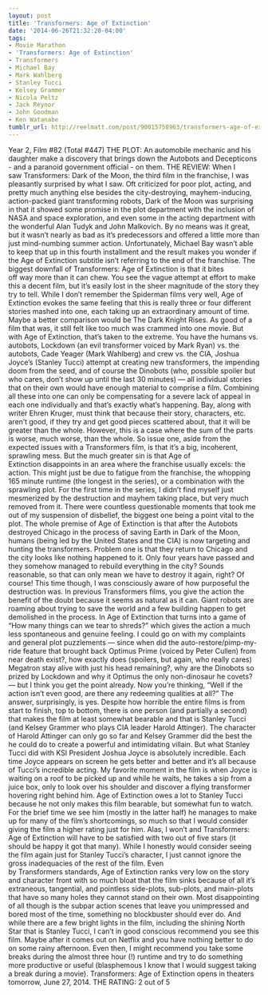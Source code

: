 ```yaml
---
layout: post
title: 'Transformers: Age of Extinction'
date: '2014-06-26T21:32:20-04:00'
tags:
- Movie Marathon
- 'Transformers: Age of Extinction'
- Transformers
- Michael Bay
- Mark Wahlberg
- Stanley Tucci
- Kelsey Grammer
- Nicola Peltz
- Jack Reynor
- John Goodman
- Ken Watanabe
tumblr_url: http://reelmatt.com/post/90015758963/transformers-age-of-extinction
---
```



Year 2, Film #82 (Total #447)
THE PLOT: An automobile mechanic and his daughter make a discovery that brings down the Autobots and Decepticons - and a paranoid government official - on them.
THE REVIEW: When I saw Transformers: Dark of the Moon, the third film in the franchise, I was pleasantly surprised by what I saw. Oft criticized for poor plot, acting, and pretty much anything else besides the city-destroying, mayhem-inducing, action-packed giant transforming robots, Dark of the Moon was surprising in that it showed some promise in the plot department with the inclusion of NASA and space exploration, and even some in the acting department with the wonderful Alan Tudyk and John Malkovich. By no means was it great, but it wasn’t nearly as bad as it’s predecessors and offered a little more than just mind-numbing summer action. Unfortunately, Michael Bay wasn’t able to keep that up in this fourth installment and the result makes you wonder if the Age of Extinction subtitle isn’t referring to the end of the franchise.
The biggest downfall of Transformers: Age of Extinction is that it bites off way more than it can chew. You see the vague attempt at effort to make this a decent film, but it’s easily lost in the sheer magnitude of the story they try to tell. While I don’t remember the Spiderman films very well, Age of Extinction evokes the same feeling that this is really three or four different stories mashed into one, each taking up an extraordinary amount of time. Maybe a better comparison would be The Dark Knight Rises. As good of a film that was, it still felt like too much was crammed into one movie. But with Age of Extinction, that’s taken to the extreme. You have the humans vs. autobots, Lockdown (an evil transformer voiced by Mark Ryan) vs. the autobots, Cade Yeager (Mark Wahlberg) and crew vs. the CIA, Joshua Joyce’s (Stanley Tucci) attempt at creating new transformers, the impending doom from the seed, and of course the Dinobots (who, possible spoiler but who cares, don’t show up until the last 30 minutes) — all individual stories that on their own would have enough material to comprise a film. Combining all these into one can only be compensating for a severe lack of appeal in each one individually and that’s exactly what’s happening. Bay, along with writer Ehren Kruger, must think that because their story, characters, etc. aren’t good, if they try and get good pieces scattered about, that it will be greater than the whole. However, this is a case where the sum of the parts is worse, much worse, than the whole.
So issue one, aside from the expected issues with a Transformers film, is that it’s a big, incoherent, sprawling mess. But the much greater sin is that Age of Extinction disappoints in an area where the franchise usually excels: the action. This might just be due to fatigue from the franchise, the whopping 165 minute runtime (the longest in the series), or a combination with the sprawling plot. For the first time in the series, I didn’t find myself just mesmerized by the destruction and mayhem taking place, but very much removed from it. There were countless questionable moments that took me out of my suspension of disbelief, the biggest one being a point vital to the plot. The whole premise of Age of Extinction is that after the Autobots destroyed Chicago in the process of saving Earth in Dark of the Moon, humans (being led by the United States and the CIA) is now targeting and hunting the transformers. Problem one is that they return to Chicago and the city looks like nothing happened to it. Only four years have passed and they somehow managed to rebuild everything in the city? Sounds reasonable, so that can only mean we have to destroy it again, right? Of course! This time though, I was consciously aware of how purposeful the destruction was. In previous Transformers films, you give the action the benefit of the doubt because it seems as natural as it can. Giant robots are roaming about trying to save the world and a few building happen to get demolished in the process. In Age of Extinction that turns into a game of “How many things can we tear to shreds?” which gives the action a much less spontaneous and genuine feeling.
I could go on with my complaints and general plot puzzlements — since when did the auto-restore/pimp-my-ride feature that brought back Optimus Prime (voiced by Peter Cullen) from near death exist?, how exactly does (spoilers, but again, who really cares) Megatron stay alive with just his head remaining?, why are the Dinobots so prized by Lockdown and why it Optimus the only non-dinosaur he covets? — but I think you get the point already. Now you’re thinking, “Well if the action isn’t even good, are there any redeeming qualities at all?” The answer, surprisingly, is yes. Despite how horrible the entire films is from start to finish, top to bottom, there is one person (and partially a second) that makes the film at least somewhat bearable and that is Stanley Tucci (and Kelsey Grammer who plays CIA leader Harold Attinger). The character of Harold Attinger can only go so far and Kelsey Grammer did the best the he could do to create a powerful and intimidating villain. But what Stanley Tucci did with KSI President Joshua Joyce is absolutely incredible. Each time Joyce appears on screen he gets better and better and it’s all because of Tucci’s incredible acting. My favorite moment in the film is when Joyce is waiting on a roof to be picked up and while he waits, he takes a sip from a juice box, only to look over his shoulder and discover a flying transformer hovering right behind him. Age of Extinction owes a lot to Stanley Tucci because he not only makes this film bearable, but somewhat fun to watch. For the brief time we see him (mostly in the latter half) he manages to make up for many of the film’s shortcomings, so much so that I would consider giving the film a higher rating just for him.
Alas, I won’t and Transformers: Age of Extinction will have to be satisfied with two out of five stars (it should be happy it got that many). While I honestly would consider seeing the film again just for Stanley Tucci’s character, I just cannot ignore the gross inadequacies of the rest of the film. Even by Transformers standards, Age of Extinction ranks very low on the story and character front with so much bloat that the film sinks because of all it’s extraneous, tangential, and pointless side-plots, sub-plots, and main-plots that have so many holes they cannot stand on their own. Most disappointing of all though is the subpar action scenes that leave you unimpressed and bored most of the time, something no blockbuster should ever do. And while there are a few bright lights in the film, including the shining North Star that is Stanley Tucci, I can’t in good conscious recommend you see this film. Maybe after it comes out on Netflix and you have nothing better to do on some rainy afternoon. Even then, I might recommend you take some breaks during the almost three hour (!) runtime and try to do something more productive or useful (blasphemous I know that I would suggest taking a break during a movie).
Transformers: Age of Extinction opens in theaters tomorrow, June 27, 2014.
THE RATING: 2 out of 5
